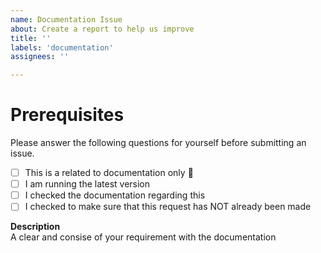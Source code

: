 ```yaml
---
name: Documentation Issue
about: Create a report to help us improve
title: ''
labels: 'documentation'
assignees: ''

---
```


# Prerequisites

Please answer the following questions for yourself before submitting an issue.

- [ ] This is a related to documentation only 📃
- [ ] I am running the latest version
- [ ] I checked the documentation regarding this
- [ ] I checked to make sure that this request has NOT already been made

**Description**\
A clear and consise of your requirement with the documentation

